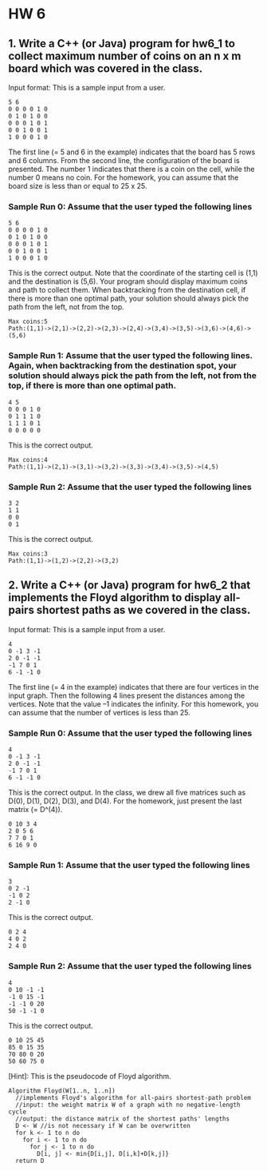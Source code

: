 # HW 6

## 1. Write a C++ (or Java) program for hw6_1 to collect maximum number of coins on an n x m board which was covered in the class.

Input format: This is a sample input from a user. 

```
5 6
0 0 0 0 1 0
0 1 0 1 0 0
0 0 0 1 0 1
0 0 1 0 0 1
1 0 0 0 1 0
```

The first line (= 5 and 6 in the example) indicates that the board has 5 rows and 6 columns. From the second line, the configuration of the board is presented. The number 1 indicates that there is a coin on the cell, while the number 0 means no coin. For the homework, you can assume that the board size is less than or equal to 25 x 25.

### Sample Run 0: Assume that the user typed the following lines

```
5 6
0 0 0 0 1 0
0 1 0 1 0 0
0 0 0 1 0 1
0 0 1 0 0 1
1 0 0 0 1 0
```

This is the correct output. Note that the coordinate of the starting cell is (1,1) and the destination is (5,6). Your program should display maximum coins and path to collect them. When backtracking from the destination cell, if there is more than one optimal path, your solution should always pick the path from the left, not from the top. 

```
Max coins:5
Path:(1,1)->(2,1)->(2,2)->(2,3)->(2,4)->(3,4)->(3,5)->(3,6)->(4,6)->(5,6)
```

### Sample Run 1: Assume that the user typed the following lines. Again, when backtracking from the destination spot, your solution should always pick the path from the left, not from the top, if there is more than one optimal path.

```
4 5
0 0 0 1 0
0 1 1 1 0
1 1 1 0 1
0 0 0 0 0
```

This is the correct output. 

```
Max coins:4
Path:(1,1)->(2,1)->(3,1)->(3,2)->(3,3)->(3,4)->(3,5)->(4,5)
```

### Sample Run 2: Assume that the user typed the following lines

```
3 2
1 1
0 0
0 1
```

This is the correct output. 

```
Max coins:3
Path:(1,1)->(1,2)->(2,2)->(3,2)
```

## 2. Write a C++ (or Java) program for hw6_2 that implements the Floyd algorithm to display all-pairs shortest paths as we covered in the class. 

Input format: This is a sample input from a user. 

```
4
0 -1 3 -1
2 0 -1 -1
-1 7 0 1
6 -1 -1 0
```

The first line (= 4 in the example) indicates that there are four vertices in the input graph. Then the following 4 lines present the distances among the vertices. Note that the value –1 indicates the infinity. For this homework, you can assume that the number of vertices is less than 25.

### Sample Run 0: Assume that the user typed the following lines

```
4
0 -1 3 -1
2 0 -1 -1
-1 7 0 1
6 -1 -1 0
```

This is the correct output. In the class, we drew all five matrices such as D(0), D(1), D(2), D(3), and D(4). For the homework, just present the last matrix (= D^(4)).

```
0 10 3 4
2 0 5 6
7 7 0 1
6 16 9 0
```

### Sample Run 1: Assume that the user typed the following lines

```
3
0 2 -1
-1 0 2
2 -1 0
```

This is the correct output.

```
0 2 4
4 0 2
2 4 0
```

### Sample Run 2: Assume that the user typed the following lines

```
4
0 10 -1 -1
-1 0 15 -1
-1 -1 0 20
50 -1 -1 0
```

This is the correct output.

```
0 10 25 45
85 0 15 35
70 80 0 20
50 60 75 0
```

[Hint]: This is the pseudocode of Floyd algorithm.

```
Algorithm Floyd(W[1..n, 1..n])
  //implements Floyd's algorithm for all-pairs shortest-path problem
  //input: the weight matrix W of a graph with no negative-length cycle
  //output: the distance matrix of the shortest paths' lengths
  D <- W //is not necessary if W can be overwritten
  for k <- 1 to n do
    for i <- 1 to n do
      for j <- 1 to n do
        D[i, j] <- min{D[i,j], D[i,k]+D[k,j]}
  return D
```











